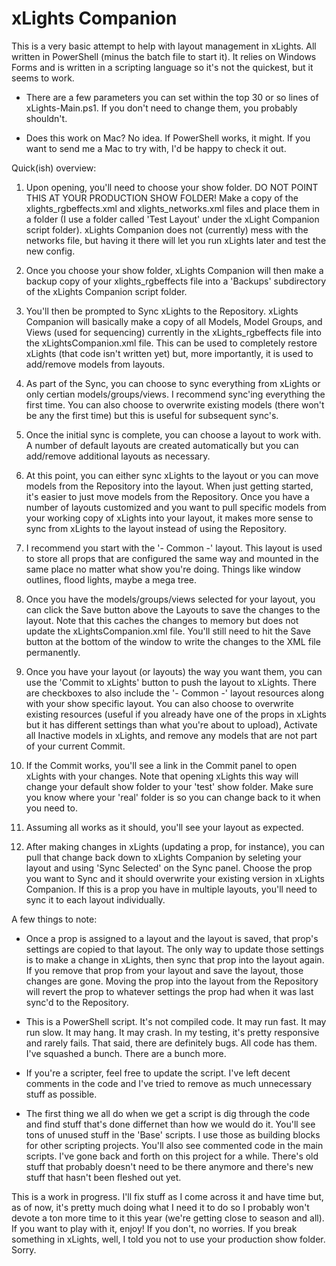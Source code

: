 # xLights Companion

This is a very basic attempt to help with layout management in xLights.  All written in PowerShell (minus the batch file to start it).  It relies on Windows Forms and is written in a scripting language so it's not the quickest, but it seems to work.

- There are a few parameters you can set within the top 30 or so lines of xLights-Main.ps1.  If you don't need to change them, you probably shouldn't.  

- Does this work on Mac?  No idea.  If PowerShell works, it might.  If you want to send me a Mac to try with, I'd be happy to check it out.



Quick(ish) overview:

1. Upon opening, you'll need to choose your show folder.  DO NOT POINT THIS AT YOUR PRODUCTION SHOW FOLDER!  Make a copy of the xlights_rgbeffects.xml and xlights_networks.xml files and place them in a folder (I use a folder called 'Test Layout' under the xLight Companion script folder).  xLights Companion does not (currently) mess with the networks file, but having it there will let you run xLights later and test the new config.

2. Once you choose your show folder, xLights Companion will then make a backup copy of your xlights_rgbeffects file into a 'Backups' subdirectory of the xLights Companion script folder.  

3. You'll then be prompted to Sync xLights to the Repository.  xLights Companion will basically make a copy of all Models, Model Groups, and Views (used for sequencing) currently in the xLights_rgbeffects file into the xLightsCompanion.xml file.  This can be used to completely restore xLights (that code isn't written yet) but, more importantly, it is used to add/remove models from layouts.

4. As part of the Sync, you can choose to sync everything from xLights or only certian models/groups/views.  I recommend sync'ing everything the first time.  You can also choose to overwrite existing models (there won't be any the first time) but this is useful for subsequent sync's.

5. Once the initial sync is complete, you can choose a layout to work with.  A number of default layouts are created automatically but you can add/remove additional layouts as necessary.

6. At this point, you can either sync xLights to the layout or you can move models from the Repository into the layout.  When just getting started, it's easier to just move models from the Repository.  Once you have a number of layouts customized and you want to pull specific models from your working copy of xLights into your layout, it makes more sense to sync from xLights to the layout instead of using the Repository.

7. I recommend you start with the '- Common -' layout.  This layout is used to store all props that are configured the same way and mounted in the same place no matter what show you're doing.  Things like window outlines, flood lights, maybe a mega tree. 

8. Once you have the models/groups/views selected for your layout, you can click the Save button above the Layouts to save the changes to the layout.  Note that this caches the changes to memory but does not update the xLightsCompanion.xml file.  You'll still need to hit the Save button at the bottom of the window to write the changes to the XML file permanently.

8. Once you have your layout (or layouts) the way you want them, you can use the 'Commit to xLights' button to push the layout to xLights.  There are checkboxes to also include the '- Common -' layout resources along with your show specific layout.  You can also choose to overwrite existing resources (useful if you already have one of the props in xLights but it has different settings than what you're about to upload), Activate all Inactive models in xLights, and remove any models that are not part of your current Commit.

9. If the Commit works, you'll see a link in the Commit panel to open xLights with your changes.  Note that opening xLights this way will change your default show folder to your 'test' show folder.  Make sure you know where your 'real' folder is so you can change back to it when you need to.

10. Assuming all works as it should, you'll see your layout as expected.

11. After making changes in xLights (updating a prop, for instance), you can pull that change back down to xLights Companion by seleting your layout and using 'Sync Selected' on the Sync panel.  Choose the prop you want to Sync and it should overwrite your existing version in xLights Companion.  If this is a prop you have in multiple layouts, you'll need to sync it to each layout individually.


A few things to note:

- Once a prop is assigned to a layout and the layout is saved, that prop's settings are copied to that layout.  The only way to update those settings is to make a change in xLights, then sync that prop into the layout again.  If you remove that prop from your layout and save the layout, those changes are gone.  Moving the prop into the layout from the Repository will revert the prop to whatever settings the prop had when it was last sync'd to the Repository.

- This is a PowerShell script.  It's not compiled code.  It may run fast.  It may run slow.  It may hang.  It may crash.  In my testing, it's pretty responsive and rarely fails.  That said, there are definitely bugs.  All code has them.  I've squashed a bunch.  There are a bunch more.  

- If you're a scripter, feel free to update the script.  I've left decent comments in the code and I've tried to remove as much unnecessary stuff as possible.  

- The first thing we all do when we get a script is dig through the code and find stuff that's done differnet than how we would do it.  You'll see tons of unused stuff in the 'Base' scripts.  I use those as building blocks for other scripting projects.  You'll also see commented code in the main scripts.  I've gone back and forth on this project for a while.  There's old stuff that probably doesn't need to be there anymore and there's new stuff that hasn't been fleshed out yet.



This is a work in progress.  I'll fix stuff as I come across it and have time but, as of now, it's pretty much doing what I need it to do so I probably won't devote a ton more time to it this year (we're getting close to season and all).  If you want to play with it, enjoy!  If you don't, no worries.  If you break something in xLights, well, I told you not to use your production show folder.  Sorry.
